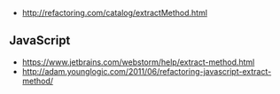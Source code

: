 - http://refactoring.com/catalog/extractMethod.html

## JavaScript

- https://www.jetbrains.com/webstorm/help/extract-method.html
- http://adam.younglogic.com/2011/06/refactoring-javascript-extract-method/
